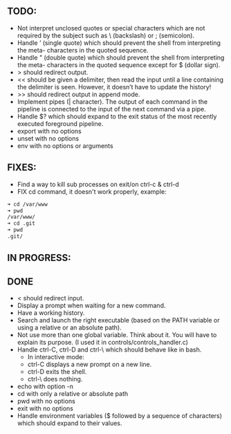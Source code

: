 ## TODO:
* Not interpret unclosed quotes or special characters which are not required by the
subject such as \ (backslash) or ; (semicolon).
* Handle ’ (single quote) which should prevent the shell from interpreting the meta-
characters in the quoted sequence.
* Handle " (double quote) which should prevent the shell from interpreting the meta-
characters in the quoted sequence except for $ (dollar sign).
* \> should redirect output.
* << should be given a delimiter, then read the input until a line containing the
delimiter is seen. However, it doesn’t have to update the history!
* \>> should redirect output in append mode.
* Implement pipes (| character). The output of each command in the pipeline is
connected to the input of the next command via a pipe.
* Handle $? which should expand to the exit status of the most recently executed
foreground pipeline.
* export with no options
* unset with no options
* env with no options or arguments

## FIXES:
* Find a way to kill sub processes on exit/on ctrl-c & ctrl-d
* FIX cd command, it doesn't work properly, example:
```bash
➜ cd /var/www
➜ pwd
/var/www/
➜ cd .git
➜ pwd
.git/
```

## IN PROGRESS:


## DONE
* < should redirect input.
* Display a prompt when waiting for a new command.
* Have a working history.
* Search and launch the right executable (based on the PATH variable or using a
relative or an absolute path).
* Not use more than one global variable. Think about it. You will have to explain
its purpose. (I used it in controls/controls_handler.c)
* Handle ctrl-C, ctrl-D and ctrl-\ which should behave like in bash.
  * In interactive mode:
  * ctrl-C displays a new prompt on a new line.
  * ctrl-D exits the shell.
  * ctrl-\ does nothing.
* echo with option -n
* cd with only a relative or absolute path
* pwd with no options
* exit with no options
* Handle environment variables ($ followed by a sequence of characters) which
    should expand to their values.